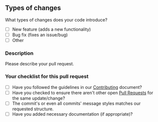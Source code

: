 ## Types of changes

What types of changes does your code introduce?

* [ ] New feature (adds a new functionality)
* [ ] Bug fix (fixes an issue/bug)
* [ ] Other

### Description

Please describe your pull request.

### Your checklist for this pull request

* [ ] Have you followed the guidelines in our [Contributing](https://github.com/renocollective/member-portal/blob/master/CONTRIBUTING.md) document?
* [ ] Have you checked to ensure there aren't other open [Pull Requests](https://github.com/renocollective/member-portal/pulls) for the same update/change?
* [ ] The commit's or even all commits' message styles matches our requested structure.
* [ ] Have you added necessary documentation (if appropriate)?
